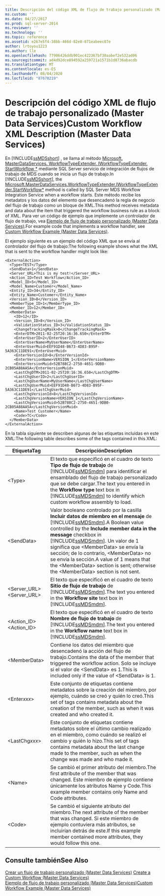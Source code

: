 ```yaml
---
title: Descripción del código XML de flujo de trabajo personalizado (Master Data Services) | Microsoft Docs
ms.custom: ''
ms.date: 04/27/2017
ms.prod: sql-server-2014
ms.reviewer: ''
ms.technology: ''
ms.topic: reference
ms.assetid: e267e5f4-38bb-466d-82e8-871eabeec07e
author: lrtoyou1223
ms.author: lle
ms.openlocfilehash: 77906426ddb901ec422367bf30aabef2e532ad06
ms.sourcegitcommit: ad4d92dce894592a259721a1571b1d8736abacdb
ms.translationtype: MT
ms.contentlocale: es-ES
ms.lasthandoff: 08/04/2020
ms.locfileid: "87678219"
---
```

# <a name="custom-workflow-xml-description-master-data-services"></a><span data-ttu-id="1ac2d-102">Descripción del código XML de flujo de trabajo personalizado (Master Data Services)</span><span class="sxs-lookup"><span data-stu-id="1ac2d-102">Custom Workflow XML Description (Master Data Services)</span></span>
  <span data-ttu-id="1ac2d-103">En [!INCLUDE[ssMDSshort](../../includes/ssmdsshort-md.md)] , se llama al método [Microsoft. MasterDataServices. WorkflowTypeExtender. IWorkflowTypeExtender. StartWorkflow \*](/previous-versions/sql/sql-server-2016/hh759009(v=sql.130)) mediante SQL Server servicio de integración de flujos de trabajo de MDS cuando se inicia un flujo de trabajo.</span><span class="sxs-lookup"><span data-stu-id="1ac2d-103">In [!INCLUDE[ssMDSshort](../../includes/ssmdsshort-md.md)], the [Microsoft.MasterDataServices.WorkflowTypeExtender.IWorkflowTypeExtender.StartWorkflow\*](/previous-versions/sql/sql-server-2016/hh759009(v=sql.130)) method is called by SQL Server MDS Workflow Integration Service when a workflow starts.</span></span> <span data-ttu-id="1ac2d-104">Este método recibe los metadatos y los datos del elemento que desencadenó la regla de negocio del flujo de trabajo como un bloque de XML.</span><span class="sxs-lookup"><span data-stu-id="1ac2d-104">This method receives metadata and data about the item that triggered the workflow business rule as a block of XML.</span></span> <span data-ttu-id="1ac2d-105">Para ver un código de ejemplo que implemente un controlador de flujo de trabajo, vea [Ejemplo de flujo de trabajo personalizado &#40;Master Data Services&#41;](create-a-custom-workflow-example.md).</span><span class="sxs-lookup"><span data-stu-id="1ac2d-105">For example code that implements a workflow handler, see [Custom Workflow Example &#40;Master Data Services&#41;](create-a-custom-workflow-example.md).</span></span>  
  
 <span data-ttu-id="1ac2d-106">El ejemplo siguiente es un ejemplo del código XML que se envía al controlador del flujo de trabajo:</span><span class="sxs-lookup"><span data-stu-id="1ac2d-106">The following example shows what the XML that is sent to the workflow handler might look like:</span></span>  
  
```scr  
<ExternalAction>  
  <Type>TEST</Type>  
  <SendData>1</SendData>  
  <Server_URL>This is my test!</Server_URL>  
  <Action_ID>Test Workflow</Action_ID>  
  <Model_ID>5</Model_ID>  
  <Model_Name>Customer</Model_Name>  
  <Entity_ID>34</Entity_ID>  
  <Entity_Name>Customer</Entity_Name>  
  <Version_ID>8</Version_ID>  
  <MemberType_ID>1</MemberType_ID>  
  <Member_ID>12</Member_ID>  
  <MemberData>  
    <ID>12</ID>  
    <Version_ID>8</Version_ID>  
    <ValidationStatus_ID>3</ValidationStatus_ID>  
    <ChangeTrackingMask>0</ChangeTrackingMask>  
    <EnterDTM>2011-02-25T20:16:36.650</EnterDTM>  
    <EnterUserID>2</EnterUserID>  
    <EnterUserName>MyUserName</EnterUserName>  
    <EnterUserMuid>EEF91D48-B673-4D83-B95F-5A363C11DE91</EnterUserMuid>  
    <EnterVersionId>8</EnterVersionId>  
    <EnterVersionName>VERSION_1</EnterVersionName>  
    <EnterVersionMuid>52B788C2-2750-4651-9DB0-2CB05A88AA5A</EnterVersionMuid>  
    <LastChgDTM>2011-02-25T20:16:36.650</LastChgDTM>  
    <LastChgUserID>2</LastChgUserID>  
    <LastChgUserName>MyUserName</LastChgUserName>  
    <LastChgUserMuid>EEF91D48-B673-4D83-B95F-5A363C11DE91</LastChgUserMuid>  
    <LastChgVersionId>8</LastChgVersionId>  
    <LastChgVersionName>VERSION_1</LastChgVersionName>  
    <LastChgVersionMuid>52B788C2-2750-4651-9DB0-2CB05A88AA5A</LastChgVersionMuid>  
    <Name>Test Customer</Name>  
    <Code>TC</Code>  
  </MemberData>  
</ExternalAction>  
```  
  
 <span data-ttu-id="1ac2d-107">En la tabla siguiente se describen algunas de las etiquetas incluidas en este XML:</span><span class="sxs-lookup"><span data-stu-id="1ac2d-107">The following table describes some of the tags contained in this XML:</span></span>  
  
|<span data-ttu-id="1ac2d-108">Etiqueta</span><span class="sxs-lookup"><span data-stu-id="1ac2d-108">Tag</span></span>|<span data-ttu-id="1ac2d-109">Descripción</span><span class="sxs-lookup"><span data-stu-id="1ac2d-109">Description</span></span>|  
|---------|-----------------|  
|\<Type>|<span data-ttu-id="1ac2d-110">El texto que especificó en el cuadro de texto **Tipo de flujo de trabajo** de [!INCLUDE[ssMDSmdm](../../includes/ssmdsmdm-md.md)] para identificar el ensamblado del flujo de trabajo personalizado que se debe cargar.</span><span class="sxs-lookup"><span data-stu-id="1ac2d-110">The text you entered in the **Workflow type** text box in [!INCLUDE[ssMDSmdm](../../includes/ssmdsmdm-md.md)] to identify which custom workflow assembly to load.</span></span>|  
|\<SendData>|<span data-ttu-id="1ac2d-111">Valor booleano controlado por la casilla **Incluir datos de miembro en el mensaje** de [!INCLUDE[ssMDSmdm](../../includes/ssmdsmdm-md.md)].</span><span class="sxs-lookup"><span data-stu-id="1ac2d-111">A Boolean value controlled by the **Include member data in the message** checkbox in [!INCLUDE[ssMDSmdm](../../includes/ssmdsmdm-md.md)].</span></span> <span data-ttu-id="1ac2d-112">Un valor de 1 significa que \<MemberData> se envía la sección; de lo contrario, \<MemberData> no se envía la sección.</span><span class="sxs-lookup"><span data-stu-id="1ac2d-112">A value of 1 means that the \<MemberData> section is sent; otherwise the \<MemberData> section is not sent.</span></span>|  
|<span data-ttu-id="1ac2d-113"><Server_URL></span><span class="sxs-lookup"><span data-stu-id="1ac2d-113"><Server_URL></span></span>|<span data-ttu-id="1ac2d-114">El texto que especificó en el cuadro de texto **Sitio de flujo de trabajo** de [!INCLUDE[ssMDSmdm](../../includes/ssmdsmdm-md.md)].</span><span class="sxs-lookup"><span data-stu-id="1ac2d-114">The text you entered in the **Workflow site** text box in [!INCLUDE[ssMDSmdm](../../includes/ssmdsmdm-md.md)].</span></span>|  
|<span data-ttu-id="1ac2d-115"><Action_ID></span><span class="sxs-lookup"><span data-stu-id="1ac2d-115"><Action_ID></span></span>|<span data-ttu-id="1ac2d-116">El texto que especificó en el cuadro de texto **Nombre de flujo de trabajo** de [!INCLUDE[ssMDSmdm](../../includes/ssmdsmdm-md.md)].</span><span class="sxs-lookup"><span data-stu-id="1ac2d-116">The text you entered in the **Workflow name** text box in [!INCLUDE[ssMDSmdm](../../includes/ssmdsmdm-md.md)].</span></span>|  
|\<MemberData>|<span data-ttu-id="1ac2d-117">Contiene los datos del miembro que desencadenó la acción del flujo de trabajo.</span><span class="sxs-lookup"><span data-stu-id="1ac2d-117">Contains the data of the member that triggered the workflow action.</span></span> <span data-ttu-id="1ac2d-118">Solo se incluye si el valor de \<SendData> es 1.</span><span class="sxs-lookup"><span data-stu-id="1ac2d-118">This is included only if the value of \<SendData> is 1.</span></span>|  
|\<Enter*xxx*>|<span data-ttu-id="1ac2d-119">Este conjunto de etiquetas contiene metadatos sobre la creación del miembro, por ejemplo, cuándo se creó y quién lo creó.</span><span class="sxs-lookup"><span data-stu-id="1ac2d-119">This set of tags contains metadata about the creation of the member, such as when it was created and who created it.</span></span>|  
|\<LastChg*xxx*>|<span data-ttu-id="1ac2d-120">Este conjunto de etiquetas contiene metadatos sobre el último cambio realizado en el miembro, como cuándo se realizó el cambio y quién lo hizo.</span><span class="sxs-lookup"><span data-stu-id="1ac2d-120">This set of tags contains metadata about the last change made to the member, such as when the change was made and who made it.</span></span>|  
|\<Name>|<span data-ttu-id="1ac2d-121">Se cambió el primer atributo del miembro.</span><span class="sxs-lookup"><span data-stu-id="1ac2d-121">The first attribute of the member that was changed.</span></span> <span data-ttu-id="1ac2d-122">Este miembro de ejemplo contiene únicamente los atributos Name y Code.</span><span class="sxs-lookup"><span data-stu-id="1ac2d-122">This example member contains only Name and Code attributes.</span></span>|  
|\<Code>|<span data-ttu-id="1ac2d-123">Se cambió el siguiente atributo del miembro.</span><span class="sxs-lookup"><span data-stu-id="1ac2d-123">The next attribute of the member that was changed.</span></span> <span data-ttu-id="1ac2d-124">Si este miembro de ejemplo contuviera más atributos, se incluirían detrás de este.</span><span class="sxs-lookup"><span data-stu-id="1ac2d-124">If this example member contained more attributes, they would follow this one.</span></span>|  
  
## <a name="see-also"></a><span data-ttu-id="1ac2d-125">Consulte también</span><span class="sxs-lookup"><span data-stu-id="1ac2d-125">See Also</span></span>  
 <span data-ttu-id="1ac2d-126">[Crear un flujo de trabajo personalizado &#40;Master Data Services&#41;](create-a-custom-workflow-master-data-services.md) </span><span class="sxs-lookup"><span data-stu-id="1ac2d-126">[Create a Custom Workflow &#40;Master Data Services&#41;](create-a-custom-workflow-master-data-services.md) </span></span>  
 [<span data-ttu-id="1ac2d-127">Ejemplo de flujo de trabajo personalizado &#40;Master Data Services&#41;</span><span class="sxs-lookup"><span data-stu-id="1ac2d-127">Custom Workflow Example &#40;Master Data Services&#41;</span></span>](create-a-custom-workflow-example.md)  
  
  
